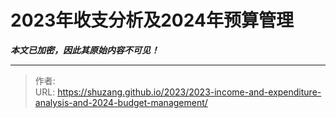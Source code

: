 # 2023年收支分析及2024年预算管理

***本文已加密，因此其原始内容不可见！***

---

> 作者:   
> URL: https://shuzang.github.io/2023/2023-income-and-expenditure-analysis-and-2024-budget-management/  


